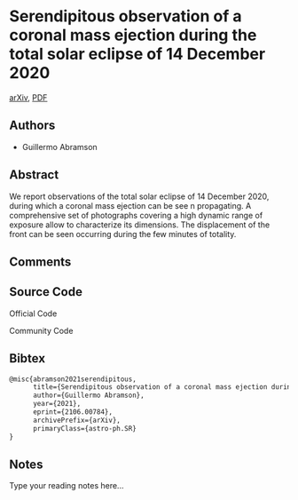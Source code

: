 
# Serendipitous observation of a coronal mass ejection during the total solar eclipse of 14 December 2020

[arXiv](https://arxiv.org/abs/2106.0784), [PDF](https://arxiv.org/pdf/2106.0784.pdf)

## Authors

- Guillermo Abramson

## Abstract

We report observations of the total solar eclipse of 14 December 2020, during which a coronal mass ejection can be see n propagating. A comprehensive set of photographs covering a high dynamic range of exposure allow to characterize its dimensions. The displacement of the front can be seen occurring during the few minutes of totality.

## Comments



## Source Code

Official Code



Community Code



## Bibtex

```tex
@misc{abramson2021serendipitous,
      title={Serendipitous observation of a coronal mass ejection during the total solar eclipse of 14 December 2020}, 
      author={Guillermo Abramson},
      year={2021},
      eprint={2106.00784},
      archivePrefix={arXiv},
      primaryClass={astro-ph.SR}
}
```

## Notes

Type your reading notes here...

